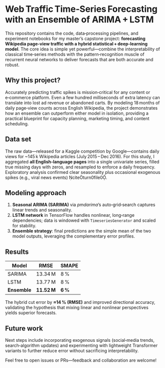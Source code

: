 # Web Traffic Time‑Series Forecasting with an Ensemble of ARIMA + LSTM

This repository contains the code, data‑processing pipelines, and experiment notebooks for my master’s capstone project: **forecasting Wikipedia page‑view traffic with a hybrid statistical + deep‑learning model**. The core idea is simple yet powerful—combine the interpretability of classical time‑series methods with the pattern‑recognition muscle of recurrent neural networks to deliver forecasts that are both accurate and robust.

## Why this project?
Accurately predicting traffic spikes is mission‑critical for any content or e‑commerce platform. Even a few hundred milliseconds of extra latency can translate into lost ad revenue or abandoned carts. By modeling 18 months of daily page‑view counts across English Wikipedia, the project demonstrates how an ensemble can outperform either model in isolation, providing a practical blueprint for capacity planning, marketing timing, and content scheduling.

## Data set
The raw data—released for a Kaggle competition by Google—contains daily views for ~145 k Wikipedia articles (July 2015 – Dec 2016). For this study, I aggregated **all English‑language pages** into a single univariate series, filled true missing days with zeros, and resampled to enforce a daily frequency. Exploratory analysis confirmed clear seasonality plus occasional exogenous spikes (e.g., viral news events) citeturn0file0.

## Modeling approach
1. **Seasonal ARIMA (SARIMA)** via *pmdarima*’s auto‑grid‑search captures linear trends and seasonality.
2. **LSTM network** in TensorFlow handles nonlinear, long‑range dependencies; data is windowed with `TimeseriesGenerator` and scaled for stability.
3. **Ensemble strategy**: final predictions are the simple mean of the two model outputs, leveraging the complementary error profiles.

## Results
| Model | RMSE | SMAPE |
|-------|------|-------|
| SARIMA | 13.34 M | 8 % |
| LSTM   | 13.77 M | 8 % |
| **Ensemble** | **11.52 M** | **6 %** |

The hybrid cut error by **≈14 % (RMSE)** and improved directional accuracy, validating the hypothesis that mixing linear and nonlinear perspectives yields superior forecasts.

## Future work
Next steps include incorporating exogenous signals (social‑media trends, search‑algorithm updates) and experimenting with lightweight Transformer variants to further reduce error without sacrificing interpretability.

Feel free to open issues or PRs—feedback and collaboration are welcome!
